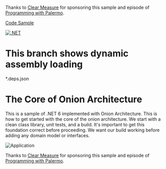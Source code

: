 Thanks to [Clear Measure](https://www.clearmeasure.com) for sponsoring this sample and episode of [Programming with Palermo](https://www.palermo.network).

[Code Sample](https://github.com/jeffreypalermo/onion-architecture-dotnet-6/)

[![.NET](https://github.com/jeffreypalermo/onion-architecture-dotnet-6/actions/workflows/dotnet.yml/badge.svg)](https://github.com/jeffreypalermo/onion-architecture-dotnet-6/actions/workflows/dotnet.yml)

# This branch shows dynamic assembly loading
*.deps.json

# The Core of Onion Architecture
This is a sample of .NET 6 implemented with Onion Architecture. This is how to get started with the core of the onion architecture. We start with a clean class library, unit tests, and a build. It's important to get this foundation correct before proceeding. We want our build working before adding any domain model or interfaces.

![Application](https://user-images.githubusercontent.com/104212/175699896-6061441b-f969-4312-ba22-3f2edac0a1d9.png)

Thanks to [Clear Measure](https://www.clearmeasure.com) for sponsoring this sample and episode of [Programming with Palermo](https://www.palermo.network).

